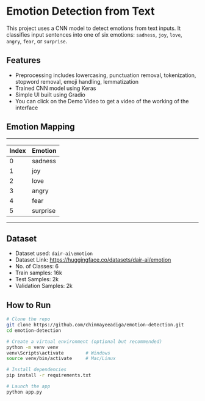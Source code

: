 # Emotion Detection from Text 

This project uses a CNN model to detect emotions from text inputs. It classifies input sentences into one of six emotions: `sadness`, `joy`, `love`, `angry`, `fear`, or `surprise`. 

##  Features
- Preprocessing includes lowercasing, punctuation removal, tokenization, stopword removal, emoji handling, lemmatization
- Trained CNN model using Keras
- Simple UI built using Gradio  
- You can click on the Demo Video to get a video of the working of the interface

##  Emotion Mapping
_____________________
| Index | Emotion   |
|-------|-----------|
| 0     | sadness   |
| 1     | joy       |
| 2     | love      |
| 3     | angry     |
| 4     | fear      |
| 5     | surprise  |
---------------------

## Dataset
- Dataset used: `dair-ai\emotion`  
- Dataset Link: https://huggingface.co/datasets/dair-ai/emotion  
- No. of Classes: 6  
- Train samples: 16k  
- Test Samples: 2k  
- Validation Samples: 2k  

##  How to Run

```bash
# Clone the repo
git clone https://github.com/chinmayeeadiga/emotion-detection.git
cd emotion-detection

# Create a virtual environment (optional but recommended)
python -m venv venv
venv\Scripts\activate        # Windows
source venv/bin/activate     # Mac/Linux

# Install dependencies
pip install -r requirements.txt

# Launch the app
python app.py
```
